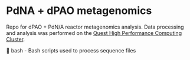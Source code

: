 # PdNA + dPAO metagenomics

Repo for dPAO + PdN/A reactor metagenomics analysis. Data processing and analysis was performed on the [Quest High Performance Computing Cluster](https://www.it.northwestern.edu/departments/it-services-support/research/computing/quest/). 

📂 bash - Bash scripts used to process sequence files 


